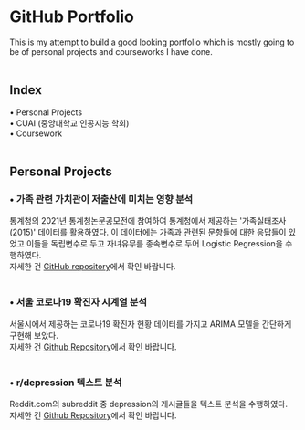 # GitHub Portfolio

This is my attempt to build a good looking portfolio which is mostly going to be of personal projects and courseworks I have done.  
<br/>

## Index

• Personal Projects  
• CUAI (중앙대학교 인공지능 학회)  
• Coursework  
<br/>

## Personal Projects

### • 가족 관련 가치관이 저출산에 미치는 영향 분석

통계청의 2021년 통계청논문공모전에 참여하여 통계청에서 제공하는 '가족실태조사(2015)' 데이터를 활용하였다. 이 데이터에는 가족과 관련된 문항들에 대한 응답들이 있었고 이들을 독립변수로 두고 자녀유무를 종속변수로 두어 Logistic Regression을 수행하였다.  
자세한 건 [GitHub repository](https://github.com/jaeyonggy/R-Fertility)에서 확인 바랍니다.  
<br/>

### • 서울 코로나19 확진자 시계열 분석

서울시에서 제공하는 코로나19 확진자 현황 데이터를 가지고 ARIMA 모델을 간단하게 구현해 보았다.  
자세한 건 [Github Repository](https://github.com/jaeyonggy/TimeSeries-SeoulCovid-19)에서 확인 바랍니다.  
<br/>

### • r/depression 텍스트 분석

Reddit.com의 subreddit 중 depression의 게시글들을 텍스트 분석을 수행하였다.  
자세한 건 [Github Repository](https://github.com/jaeyonggy/Project-RedditDepressionTextAnalysis)에서 확인 바랍니다.  
<br/>

